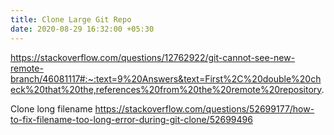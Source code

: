 ```yaml
---
title: Clone Large Git Repo
date: 2020-08-29 16:32:00 +05:30
---
```


https://stackoverflow.com/questions/12762922/git-cannot-see-new-remote-branch/46081117#:~:text=9%20Answers&text=First%2C%20double%20check%20that%20the,references%20from%20the%20remote%20repository.

Clone long filename 
https://stackoverflow.com/questions/52699177/how-to-fix-filename-too-long-error-during-git-clone/52699496